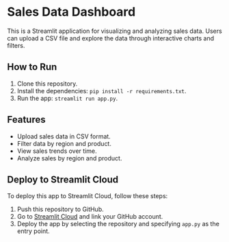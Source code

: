 # Sales Data Dashboard

This is a Streamlit application for visualizing and analyzing sales data. Users can upload a CSV file and explore the data through interactive charts and filters.

## How to Run

1. Clone this repository.
2. Install the dependencies: `pip install -r requirements.txt`.
3. Run the app: `streamlit run app.py`.

## Features

- Upload sales data in CSV format.
- Filter data by region and product.
- View sales trends over time.
- Analyze sales by region and product.

## Deploy to Streamlit Cloud

To deploy this app to Streamlit Cloud, follow these steps:

1. Push this repository to GitHub.
2. Go to [Streamlit Cloud](https://streamlit.io/cloud) and link your GitHub account.
3. Deploy the app by selecting the repository and specifying `app.py` as the entry point.
